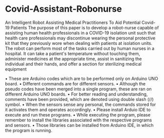 # Covid-Assistant-Robonurse
An Intelligent Robot Assisting Medical  Practitioners To Aid Potential Covid-19 Patients
The purpose of this paper is to develop a robot-nurse capable of assisting human health professionals in a COVID-19 isolation unit such that health care professionals may discontinue wearing the personal protective kit that they previously wore when dealing with patients at isolation units. The robot can perform most of the tasks carried out by human nurses in a hospital. It can take a patient's temperature without touching them, administer medicines at the appropriate time, assist in sanitizing the individual and their hands, and offer a section for sterilizing medical equipment

•	These are Arduino codes which are to be performed only on Arduino UNO board.
•	Different commands are for different sensors.
•	Although the pseudo codes have been merged into a single program, these are ran on different Arduino UNO boards.
•	For better reading and understanding, comments have been provided, which are denoted using double slash (//) symbol.
•	When the sensors sense any personal, the commands stored for it activates them and operates accordingly.
•	Please install Arduio IDE to execute and run these programs.
•	While executing the program, please remember to install the libraries associated with the respective programs and sensors.
•	Those libraries can be installed from Arduino IDE, in which the program is running.

